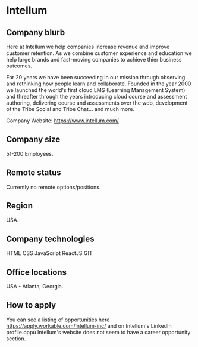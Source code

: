 # Intellum

## Company blurb

Here at Intellum we help companies increase revenue and improve customer retention. As we combine customer experience and education we help large brands and fast-moving companies to achieve thier business outcomes. 

For 20 years we have been succeeding in our mission through observing and rethinking how people learn and collaborate. Founded in the year 2000 we launched the world's first cloud LMS (Learning Management System) and threafter through the years introducing cloud course and assessment authoring, delivering course and assessments over the web, development of the Tribe Social and Tribe Chat... and much more.

Company Website: https://www.intellum.com/

## Company size

51-200 Employees.

## Remote status

Currently no remote options/positions.

## Region

USA.

## Company technologies

HTML
CSS
JavaScript
ReactJS
GIT

## Office locations

USA - Atlanta, Georgia.

## How to apply

You can see a listing of opportunities here https://apply.workable.com/intellum-inc/ and on Intellum's LinkedIn profile.oppu
Intellum's website does not seem to have a career opportunity section.




